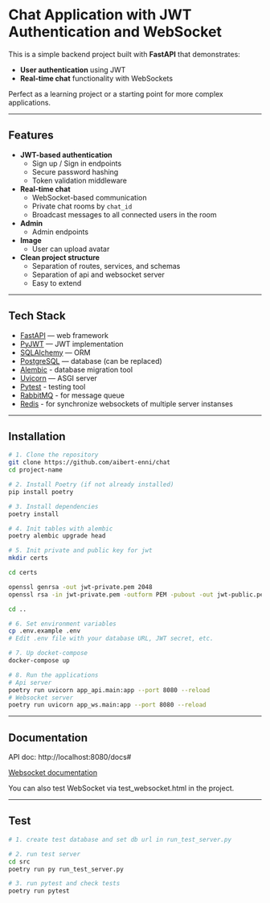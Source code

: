 # Chat Application with JWT Authentication and WebSocket

This is a simple backend project built with **FastAPI** that demonstrates:
- **User authentication** using JWT
- **Real-time chat** functionality with WebSockets

Perfect as a learning project or a starting point for more complex applications.

---

## Features

- **JWT-based authentication**
  - Sign up / Sign in endpoints
  - Secure password hashing
  - Token validation middleware
- **Real-time chat**
  - WebSocket-based communication
  - Private chat rooms by `chat_id`
  - Broadcast messages to all connected users in the room
- **Admin**
  - Admin endpoints
- **Image**
  - User can upload avatar
- **Clean project structure**
  - Separation of routes, services, and schemas
  - Separation of api and websocket server
  - Easy to extend

---

## Tech Stack

- [FastAPI](https://fastapi.tiangolo.com/) — web framework
- [PyJWT](https://pyjwt.readthedocs.io/) — JWT implementation
- [SQLAlchemy](https://www.sqlalchemy.org/) — ORM
- [PostgreSQL](https://www.postgresql.org/) — database (can be replaced)
- [Alembic](https://alembic.sqlalchemy.org/) - database migration tool
- [Uvicorn](https://www.uvicorn.org/) — ASGI server
- [Pytest](https://docs.pytest.org/en/stable/) - testing tool
- [RabbitMQ](https://www.rabbitmq.com/) - for message queue
- [Redis](https://redis.io/) - for synchronize websockets of multiple server instanses 
---

## Installation

```bash
# 1. Clone the repository
git clone https://github.com/aibert-enni/chat
cd project-name

# 2. Install Poetry (if not already installed)
pip install poetry

# 3. Install dependencies
poetry install

# 4. Init tables with alembic
poetry alembic upgrade head

# 5. Init private and public key for jwt
mkdir certs

cd certs

openssl genrsa -out jwt-private.pem 2048
openssl rsa -in jwt-private.pem -outform PEM -pubout -out jwt-public.pem 

cd ..

# 6. Set environment variables
cp .env.example .env
# Edit .env file with your database URL, JWT secret, etc.

# 7. Up docket-compose
docker-compose up

# 8. Run the applications
# Api server
poetry run uvicorn app_api.main:app --port 8080 --reload
# Websocket server
poetry run uvicorn app_ws.main:app --port 8080 --reload
```

---

## Documentation

API doc: http://localhost:8080/docs#

[Websocket documentation](docs/WEBSOCKET_API.md)

You can also test WebSocket via test_websocket.html in the project.

---
## Test
```bash
# 1. create test database and set db url in run_test_server.py

# 2. run test server
cd src
poetry run py run_test_server.py

# 3. run pytest and check tests
poetry run pytest
```